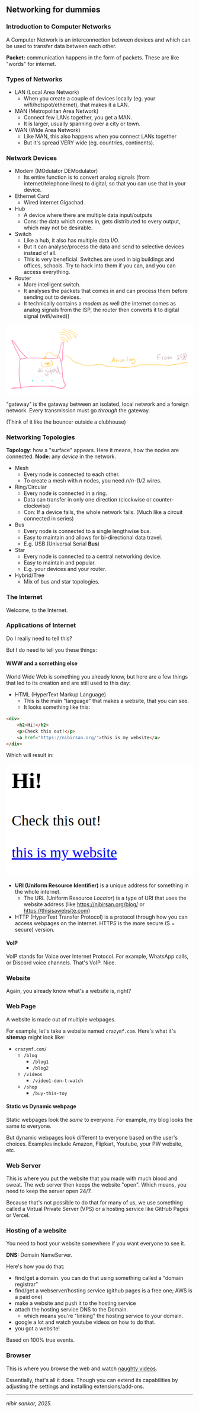 ## Networking for dummies
### Introduction to Computer Networks
A Computer Network is an interconnection between devices and which can be
used to transfer data between each other.

**Packet:** communication happens in the form of packets. These are like "words" for internet.
### Types of Networks
- LAN (Local Area Network)
	- When you create a couple of devices locally (eg. your wifi/hotspot/ethernet), that makes it a LAN.
- MAN (Metropolitan Area Network)
	- Connect few LANs together, you get a MAN.
	- It is larger, usually spanning over a city or town.
- WAN (Wide Area Network)
	- Like MAN, this also happens when you connect LANs together
	- But it's spread VERY wide (eg. countries, continents).
### Network Devices
- Modem (MOdulator DEModulator)
	- Its entire function is to convert analog signals (from internet/telephone lines) to digital, so that you can use that in your device.
- Ethernet Card
	- Wired internet Gigachad.
- Hub
	- A device where there are multiple data input/outputs
	- Cons: the data which comes in, gets distributed to every output, which may not be desirable.
- Switch
	- Like a hub, it also has multiple data I/O. 
	- But it can analyse/process the data and send to selective devices instead of all.
	- This is very beneficial. Switches are used in big buildings and offices, schools. Try to hack into them if you can, and you can access everything.
- Router
	- More intelligent switch.
	- It analyses the packets that comes in and can process them before sending out to devices.
	- It technically contains a *modem* as well (the internet comes as analog signals from the ISP, the router then converts it to digital signal (wifi/wired))
 
![router_dia.png](../assets/images/router_dia.png)

"gateway" is the gateway between an isolated, local network and a foreign network. Every transmission must go *through* the gateway.

(Think of it like the bouncer outside a clubhouse)

### Networking Topologies
**Topology**: how a "surface" appears. Here it means, how the nodes are connected.
**Node**: any *device* in the network.

- Mesh
	- Every node is connected to each other.
	- To create a mesh with *n* nodes, you need *n(n-1)/2* wires.
- Ring/Circular
	- Every node is connected in a ring.
	- Data can transfer in only one direction (clockwise or counter-clockwise)
	- Con: If a device fails, the whole network fails. (Much like a circuit connected in series)
- Bus
	- Every node is connected to a single lengthwise bus.
	- Easy to maintain and allows for bi-directional data travel.
	- E.g. USB (Universal Serial **Bus**)
- Star
	- Every node is connected to a central networking device.
	- Easy to maintain and popular. 
	- E.g. your devices and your router.
- Hybrid/Tree
	- Mix of bus and star topologies.
### The Internet
Welcome, to the Internet.
### Applications of Internet
Do I really need to tell this?

But I do need to tell you these things:
#### WWW and a something else
World Wide Web is something you already know, but here are a few things that led to its creation and are still used to this day:
- HTML (HyperText Markup Language)
	- This is the main "language" that makes a website, that you can see.
	- It looks something like this:

```html
<div>
	<h2>Hi!</h2>
	<p>Check this out!</p>
	<a href="https://nibirsan.org/">this is my website</a>
</div>
```

Which will result in:

![html_demo](../assets/images/html_demo.png)

- **URI (Uniform Resource Identifier)** is a unique address for something in the whole internet.
	- The URL (Uniform Resource *Locator*) is a type of URI that uses the website address (like https://nibirsan.org/blog/ or https://thisisawebsite.com)
- HTTP (HyperText Transfer Protocol) is a protocol through how you can access webpages on the internet. HTTP*S* is the more secure (S = secure) version.
#### VoIP
VoIP stands for Voice over Internet Protocol. 
For example, WhatsApp calls, or Discord voice channels. That's VoIP. Nice.
### Website
Again, you already know what's a website is, right?
### Web Page
A website is made out of multiple webpages.

For example, let's take a website named `crazymf.com`. Here's what it's **sitemap** might look like:

- `crazymf.com/`
	- `/blog`
		- `/blog1`
		- `/blog2`
	- `/videos`
		- `/video1-don-t-watch`
	- `/shop`
		- `/buy-this-toy`

#### Static vs Dynamic webpage
Static webpages look the *same* to everyone. For example, my blog looks the same to everyone.

But dynamic webpages look different to everyone based on the user's choices. Examples include Amazon, Flipkart, Youtube, your PW website, etc.

### Web Server
This is where you put the website that you made with much blood and sweat. The web server then keeps the website "open". Which means, you need to keep the server open 24/7.

Because that's not possible to do that for many of us, we use something called a Virtual Private Server (VPS) or a hosting service like GitHub Pages or Vercel.

### Hosting of a website
You need to host your website somewhere if you want everyone to see it. 

**DNS:** Domain NameServer.

Here's how you do that:
- find/get a domain. you can do that using something called a "domain registrar"
- find/get a webserver/hosting service (github pages is a free one; AWS is a paid one)
- make a website and push it to the hosting service
- attach the hosting service DNS to the Domain.
	- which means you're "linking" the hosting service to your domain.
- google a lot and watch youtube videos on how to do that.
- you got a website!

Based on 100% true events.
### Browser
This is where you browse the web and watch [naughty videos](https://www.youtube.com/watch?v=dQw4w9WgXcQ).

Essentially, that's all it does. Though you can extend its capabilities by adjusting the settings and installing extensions/add-ons.

---
*nibir sankar, 2025.*